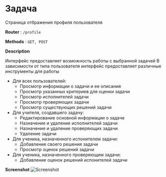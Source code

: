 # Задача

Страница отбражения профиля пользователя

**Router** : `/profile`

**Methods** : `GET, POST`

**Description**


Интерфейс предоставляет возможность работы с выбранной задачей
В зависимости от типа пользователя интерфейс предоставляет различные инструменты для работы

* Для всех пользователей:
    - Просмотр информации о задачи и ее описания
    - Просмотр указанных критериев для оценки задачи
    - Просмотр исполнителей задачи
    - Просмотр проверяющих задачи
    - Просмотр существующих решений задачи
* Для учителя, создавшего задачу:
    - Редактирование основной информации о задаче
    - Назначение и удаление исполнителей задачи
    - Назначение и удаление проверяющих задачи
    - Удаление задачи
* Для ученика, назначенного испонителем задачи:
    - Добавление своего решения задачи
    - Просмотр оценок решений задачи
* Для ученика, назначенного проверяющим задачи:
    - Добавление оценок решений испонителей задачи


**Screenshot**
![Screenshot](../img/Task.JPG)